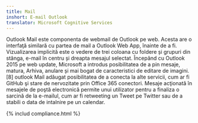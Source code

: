 ```yaml
---
title: Mail
inshort: E-mail Outlook
translator: Microsoft Cognitive Services
---
```


Outlook Mail este componenta de webmail de Outlook pe web. Acesta are o interfaţă similară cu partea de mail a Outlook Web App, înainte de a fi. Vizualizarea implicită este o vedere de trei coloana cu foldere și grupuri din stânga, e-mail în centru și dreapta mesajul selectat. Începând cu Outlook 2015 pe web update, Microsoft a introdus posibilitatea de a pin mesaje, matura, Arhiva, anulare și mai bogat de caracteristici de editare de imagini. [8] outlook Mail adăugat posibilitatea de a conecta la alte servicii, cum ar fi GitHub şi stare de nervozitate prin Office 365 conectori. Mesaje acţionată în mesajele de poştă electronică permite unui utilizator pentru a finaliza o sarcină de la e-mailul, cum ar fi retweeting un Tweet pe Twitter sau de a stabili o data de intalnire pe un calendar. 

{% includ compliance.html %}



